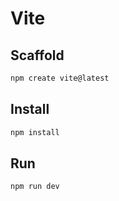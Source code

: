 # Vite

## Scaffold

```bash
npm create vite@latest
```

## Install

```bash
npm install
```

## Run

```bash
npm run dev
```


